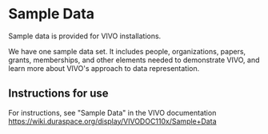 # Sample Data

Sample data is provided for VIVO installations.

We have one sample data set.  It includes people, organizations, papers, grants, memberships, and other elements needed to demonstrate VIVO, and learn more about VIVO's approach to data representation.

## Instructions for use

For instructions, see "Sample Data" in the VIVO documentation https://wiki.duraspace.org/display/VIVODOC110x/Sample+Data
